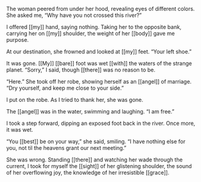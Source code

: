 The woman peered from under her hood, revealing eyes of different colors. She asked me, “Why have you not crossed this river?”  
  
I offered [[my]] hand, saying nothing. Taking her to the opposite bank, carrying her on [[my]] shoulder, the weight of her [[body]] gave me purpose.  
  
At our destination, she frowned and looked at [[my]] feet. “Your left shoe.”  
  
It was gone. [[My]] [[bare]] foot was wet [[with]] the waters of the strange planet. “Sorry,” I said, though [[there]] was no reason to be.  
  
“Here.” She took off her robe, showing herself as an [[angel]] of marriage. “Dry yourself, and keep me close to your side.”  
  
I put on the robe. As I tried to thank her, she was gone.  
  
The [[angel]] was in the water, swimming and laughing. “I am free.”  
  
I took a step forward, dipping an exposed foot back in the river. Once more, it was wet.  
  
“You [[best]] be on your way,” she said, smiling. “I have nothing else for you, not til the heavens grant our next meeting.”  
  
She was wrong. Standing [[there]] and watching her wade through the current, I took for myself the [[sight]] of her glistening shoulder, the sound of her overflowing joy, the knowledge of her irresistible [[grace]].